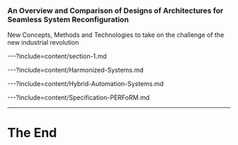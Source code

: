 ### An Overview and Comparison of Designs of Architectures for Seamless System Reconfiguration
New Concepts, Methods and Technologies to take on the challenge of the new industrial revolution

---?include=content/section-1.md

---?include=content/Harmonized-Systems.md

---?include=content/Hybrid-Automation-Systems.md

---?include=content/Specification-PERFoRM.md

---

# The End
